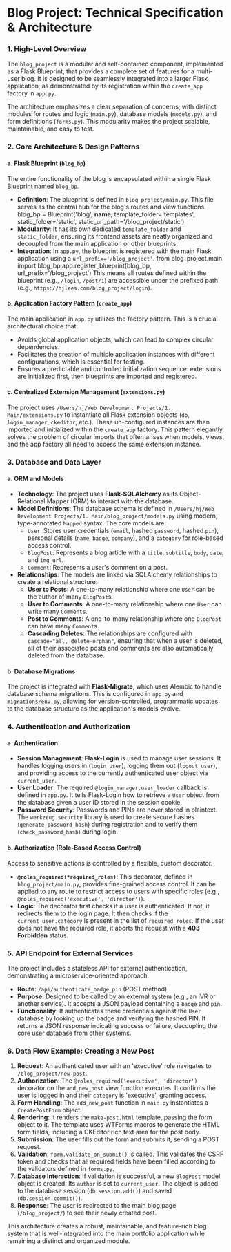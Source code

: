 # Blog Project: Technical Specification & Architecture

### 1. High-Level Overview

The `blog_project` is a modular and self-contained component, implemented as a Flask Blueprint, that provides a complete set of features for a multi-user blog. It is designed to be seamlessly integrated into a larger Flask application, as demonstrated by its registration within the `create_app` factory in `app.py`.

The architecture emphasizes a clear separation of concerns, with distinct modules for routes and logic (`main.py`), database models (`models.py`), and form definitions (`forms.py`). This modularity makes the project scalable, maintainable, and easy to test.

### 2. Core Architecture & Design Patterns

#### a. Flask Blueprint (`blog_bp`)
The entire functionality of the blog is encapsulated within a single Flask Blueprint named `blog_bp`.

*   **Definition**: The blueprint is defined in `blog_project/main.py`. This file serves as the central hub for the blog's routes and view functions.
blog_bp = Blueprint('blog', __name__, 
                    template_folder='templates',
                    static_folder='static',
                    static_url_path='/blog_project/static')
*   **Modularity**: It has its own dedicated `template_folder` and `static_folder`, ensuring its frontend assets are neatly organized and decoupled from the main application or other blueprints.
*   **Integration**: In `app.py`, the blueprint is registered with the main Flask application using a `url_prefix='/blog_project'`. 
from blog_project.main import blog_bp
app.register_blueprint(blog_bp, url_prefix='/blog_project')
This means all routes defined within the blueprint (e.g., `/login`, `/post/1`) are accessible under the prefixed path (e.g., `https://hjlees.com/blog_project/login`).

#### b. Application Factory Pattern (`create_app`)
The main application in `app.py` utilizes the factory pattern. This is a crucial architectural choice that:
*   Avoids global application objects, which can lead to complex circular dependencies.
*   Facilitates the creation of multiple application instances with different configurations, which is essential for testing.
*   Ensures a predictable and controlled initialization sequence: extensions are initialized first, then blueprints are imported and registered.

#### c. Centralized Extension Management (`extensions.py`)
The project uses `/Users/hj/Web Development Projects/1. Main/extensions.py` to instantiate all Flask extension objects (`db`, `login_manager`, `ckeditor`, etc.). These un-configured instances are then imported and initialized within the `create_app` factory. This pattern elegantly solves the problem of circular imports that often arises when models, views, and the app factory all need to access the same extension instance.

### 3. Database and Data Layer

#### a. ORM and Models
*   **Technology**: The project uses **Flask-SQLAlchemy** as its Object-Relational Mapper (ORM) to interact with the database.
*   **Model Definitions**: The database schema is defined in `/Users/hj/Web Development Projects/1. Main/blog_project/models.py` using modern, type-annotated `Mapped` syntax. The core models are:
    *   `User`: Stores user credentials (`email`, hashed `password`, hashed `pin`), personal details (`name`, `badge`, `company`), and a `category` for role-based access control.
    *   `BlogPost`: Represents a blog article with a `title`, `subtitle`, `body`, `date`, and `img_url`.
    *   `Comment`: Represents a user's comment on a post.
*   **Relationships**: The models are linked via SQLAlchemy relationships to create a relational structure:
    *   **User to Posts**: A one-to-many relationship where one `User` can be the author of many `BlogPost`s.
    *   **User to Comments**: A one-to-many relationship where one `User` can write many `Comment`s.
    *   **Post to Comments**: A one-to-many relationship where one `BlogPost` can have many `Comment`s.
    *   **Cascading Deletes**: The relationships are configured with `cascade="all, delete-orphan"`, ensuring that when a user is deleted, all of their associated posts and comments are also automatically deleted from the database.

#### b. Database Migrations
The project is integrated with **Flask-Migrate**, which uses Alembic to handle database schema migrations. This is configured in `app.py` and `migrations/env.py`, allowing for version-controlled, programmatic updates to the database structure as the application's models evolve.

### 4. Authentication and Authorization

#### a. Authentication
*   **Session Management**: **Flask-Login** is used to manage user sessions. It handles logging users in (`login_user`), logging them out (`logout_user`), and providing access to the currently authenticated user object via `current_user`.
*   **User Loader**: The required `@login_manager.user_loader` callback is defined in `app.py`. It tells Flask-Login how to retrieve a `User` object from the database given a user ID stored in the session cookie.
*   **Password Security**: Passwords and PINs are never stored in plaintext. The `werkzeug.security` library is used to create secure hashes (`generate_password_hash`) during registration and to verify them (`check_password_hash`) during login.

#### b. Authorization (Role-Based Access Control)
Access to sensitive actions is controlled by a flexible, custom decorator.
*   **`@roles_required(*required_roles)`**: This decorator, defined in `blog_project/main.py`, provides fine-grained access control. It can be applied to any route to restrict access to users with specific roles (e.g., `@roles_required('executive', 'director')`).
*   **Logic**: The decorator first checks if a user is authenticated. If not, it redirects them to the login page. It then checks if the `current_user.category` is present in the list of `required_roles`. If the user does not have the required role, it aborts the request with a **403 Forbidden** status.

### 5. API Endpoint for External Services

The project includes a stateless API for external authentication, demonstrating a microservice-oriented approach.
*   **Route**: `/api/authenticate_badge_pin` (POST method).
*   **Purpose**: Designed to be called by an external system (e.g., an IVR or another service). It accepts a JSON payload containing a `badge` and `pin`.
*   **Functionality**: It authenticates these credentials against the `User` database by looking up the badge and verifying the hashed PIN. It returns a JSON response indicating success or failure, decoupling the core user database from other systems.

### 6. Data Flow Example: Creating a New Post

1.  **Request**: An authenticated user with an 'executive' role navigates to `/blog_project/new-post`.
2.  **Authorization**: The `@roles_required('executive', 'director')` decorator on the `add_new_post` view function executes. It confirms the user is logged in and their `category` is 'executive', granting access.
3.  **Form Handling**: The `add_new_post` function in `main.py` instantiates a `CreatePostForm` object.
4.  **Rendering**: It renders the `make-post.html` template, passing the form object to it. The template uses WTForms macros to generate the HTML form fields, including a CKEditor rich text area for the post body.
5.  **Submission**: The user fills out the form and submits it, sending a POST request.
6.  **Validation**: `form.validate_on_submit()` is called. This validates the CSRF token and checks that all required fields have been filled according to the validators defined in `forms.py`.
7.  **Database Interaction**: If validation is successful, a new `BlogPost` model object is created. Its `author` is set to `current_user`. The object is added to the database session (`db.session.add()`) and saved (`db.session.commit()`).
8.  **Response**: The user is redirected to the main blog page (`/blog_project/`) to see their newly created post.

This architecture creates a robust, maintainable, and feature-rich blog system that is well-integrated into the main portfolio application while remaining a distinct and organized module. 
